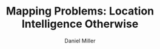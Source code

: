 ---
layout: project
title: "Mapping Problems: Location Intelligence Otherwise"
author: Daniel Miller
year: 2024
image: /img/2024/mapping-problems/cover.png
---